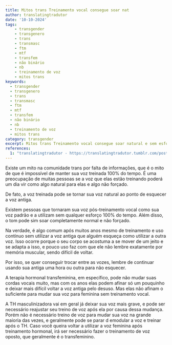 ```yaml
---
title: Mitos trans Treinamento vocal consegue soar nat
author: translatingtradutor
date: '10-10-2024'
tags:
    - transgender
    - transgenero
    - trans
    - transmasc
    - ftm
    - mtf
    - transfem
    - não binário
    - nb
    - treinamento de voz
    - mitos trans
keywords:
  - transgender
  - transgenero
  - trans
  - transmasc
  - ftm
  - mtf
  - transfem
  - não binário
  - nb
  - treinamento de voz
  - mitos trans
category: transgender
excerpt: Mitos trans Treinamento vocal consegue soar natural e sem esforço ou não?Existe um mito na comunidade trans por falta de informações, que é o mito ...
references:
  1: "translatingtradutor - https://translatingtradutor.tumblr.com/post/763959918636171264/mitos-trans-treinamento-vocal-consegue-soar"
---
```


Existe um mito na comunidade trans por falta de informações, que é o mito de que é impossível de manter sua voz treinada 100% do tempo. É uma preocupação de muitas pessoas se a voz que elas estão treinando poderá um dia vir como algo natural para elas e algo não forçado.

De fato, a voz treinada pode se tornar sua voz natural ao ponto de esquecer a voz antiga.

Existem pessoas que tornaram sua voz pós-treinamento vocal como sua voz padrão e a utilizam sem qualquer esforço 100% do tempo. Além disso, o tom pode sim soar completamente normal e não forçado.

Na verdade, é algo comum após muitos anos mesmo de treinamento e uso contínuo sem utilizar a voz antiga que alguém esqueça como utilizar a outra voz. Isso ocorre porque o seu corpo se acostuma a se mover de um jeito e se adapta a isso, e pouco uso faz com que ele não lembre exatamente por memória muscular, sendo difícil de voltar.

Por isso, se quer conseguir trocar entre as vozes, lembre de continuar usando sua antiga uma hora ou outra para não esquecer.

A terapia hormonal transfeminina, em específico, pode não mudar suas cordas vocais muito, mas com os anos elas podem afinar só um pouquinho e deixar mais difícil voltar a voz antiga pelo desuso. Mas elas não afinam o suficiente para mudar sua voz para feminina sem treinamento vocal.

A TH masculinizadora vai em geral já deixar sua voz mais grave, e pode ser necessário reajustar seu treino de voz após ela por causa dessa mudança. Porém não é necessário treino de voz para mudar sua voz na grande maioria das vezes, e geralmente pode se parar d emodular a voz e treinar após o TH. Caso você queira voltar a utilizar a voz feminina após treinamento hormonal, irá ser necessário fazer o treinamento de voz oposto, que geralmente é o transfeminino.